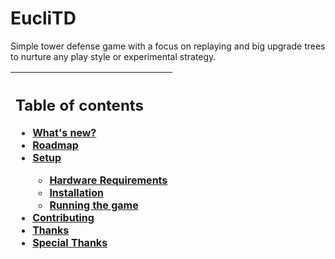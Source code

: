 # EucliTD
Simple tower defense game with a focus on replaying and big upgrade trees to nurture any play style or experimental strategy.

|<h2>Table of contents</h2><ul><li>[What's new?](#whats-new)</li><li>[Roadmap](#current-roadmap)</li><li>[Setup](#setup)</li><ul><li>[Hardware Requirements](#hardware-requirements)</li><li>[Installation](#installation)</li><li>[Running the game](#running-the-game)</li></ul><li>[Contributing](#contributing)</li><li>[Thanks](#thanks)</li><li>[Special Thanks](#special-thanks)</li></ul></ul>|
|:--|
